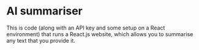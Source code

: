 # AI summariser
This is code (along with an API key and some setup on a React environment) that runs a React.js website, which allows you to summarise any text that you provide it.
